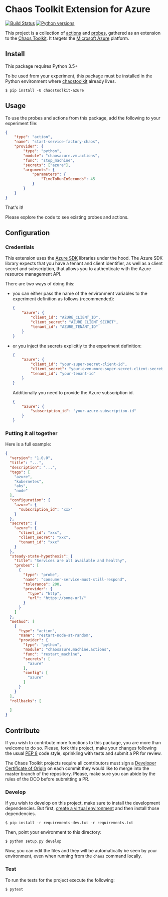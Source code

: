 # Chaos Toolkit Extension for Azure

[![Build Status](https://travis-ci.org/chaostoolkit-incubator/chaostoolkit-azure.svg?branch=master)](https://travis-ci.org/chaostoolkit-incubator/chaostoolkit-azure)
[![Python versions](https://img.shields.io/pypi/pyversions/chaostoolkit-azure.svg)](https://www.python.org/)

This project is a collection of [actions][] and [probes][], gathered as an
extension to the [Chaos Toolkit][chaostoolkit]. It targets the
[Microsoft Azure][azure] platform.

[actions]: http://chaostoolkit.org/reference/api/experiment/#action
[probes]: http://chaostoolkit.org/reference/api/experiment/#probe
[chaostoolkit]: http://chaostoolkit.org
[azure]: https://azure.microsoft.com/en-us/

## Install

This package requires Python 3.5+

To be used from your experiment, this package must be installed in the Python
environment where [chaostoolkit][] already lives.

```
$ pip install -U chaostoolkit-azure
```

## Usage

To use the probes and actions from this package, add the following to your
experiment file:

```json
{
    "type": "action",
    "name": "start-service-factory-chaos",
    "provider": {
        "type": "python",
        "module": "chaosazure.vm.actions",
        "func": "stop_machine",
        "secrets": ["azure"],
        "arguments": {
            "parameters": {
                "TimeToRunInSeconds": 45
            }
        }
    }
}
```

That's it!

Please explore the code to see existing probes and actions.



## Configuration

### Credentials
This extension uses the [Azure SDK][sdk] libraries under the hood. The Azure SDK library
expects that you have a tenant and client identifier, as well as a client secret and subscription, that allows you to 
authenticate with the Azure resource management API.

[creds]: https://docs.microsoft.com/en-us/azure/service-fabric/service-fabric-connect-to-secure-cluster
[requests]: http://docs.python-requests.org/en/master/
[sdk]: https://github.com/Azure/azure-sdk-for-python

There are two ways of doing this:

* you can either pass the name of the environment variables to the experiment definition as follows (recommended):

    ```json
    {
        "azure": {
            "client_id": "AZURE_CLIENT_ID",
            "client_secret": "AZURE_CLIENT_SECRET",
            "tenant_id": "AZURE_TENANT_ID"
        }
    }
    ```
    
* or you inject the secrets explicitly to the experiment definition:

    ```json
    {
        "azure": {
            "client_id": "your-super-secret-client-id",
            "client_secret": "your-even-more-super-secret-client-secret",
            "tenant_id": "your-tenant-id"
        }
    }
    ```
    
    Additionally you need to provide the Azure subscription id.

    ```json
    {
        "azure": {
            "subscription_id": "your-azure-subscription-id"
        }
    }
    ```

### Putting it all together

Here is a full example:

```json
{
  "version": "1.0.0",
  "title": "...",
  "description": "...",
  "tags": [
    "azure",
    "kubernetes",
	"aks",
	"node"
  ],
  "configuration": {
    "azure": {
      "subscription_id": "xxx"
	}
  },
  "secrets": {
    "azure": {
      "client_id": "xxx",
      "client_secret": "xxx",
      "tenant_id": "xxx"
    }
  },
  "steady-state-hypothesis": {
    "title": "Services are all available and healthy",
    "probes": [
      {
        "type": "probe",
        "name": "consumer-service-must-still-respond",
        "tolerance": 200,
        "provider": {
          "type": "http",
          "url": "https://some-url/"
        }
      }
    ]
  },
  "method": [
    {
      "type": "action",
      "name": "restart-node-at-random",
      "provider": {
        "type": "python",
        "module": "chaosazure.machine.actions",
        "func": "restart_machine",
        "secrets": [
          "azure"
        ],
        "config": [
          "azure"
        ]
      }
    }
  ],
  "rollbacks": [
    
  ]
}
```

## Contribute

If you wish to contribute more functions to this package, you are more than
welcome to do so. Please, fork this project, make your changes following the
usual [PEP 8][pep8] code style, sprinkling with tests and submit a PR for
review.

[pep8]: https://pycodestyle.readthedocs.io/en/latest/

The Chaos Toolkit projects require all contributors must sign a
[Developer Certificate of Origin][dco] on each commit they would like to merge
into the master branch of the repository. Please, make sure you can abide by
the rules of the DCO before submitting a PR.

[dco]: https://github.com/probot/dco#how-it-works

### Develop

If you wish to develop on this project, make sure to install the development
dependencies. But first, [create a virtual environment][venv] and then install
those dependencies.

[venv]: http://chaostoolkit.org/reference/usage/install/#create-a-virtual-environment

```console
$ pip install -r requirements-dev.txt -r requirements.txt 
```

Then, point your environment to this directory:

```console
$ python setup.py develop
```

Now, you can edit the files and they will be automatically be seen by your
environment, even when running from the `chaos` command locally.

### Test

To run the tests for the project execute the following:

```
$ pytest
```
